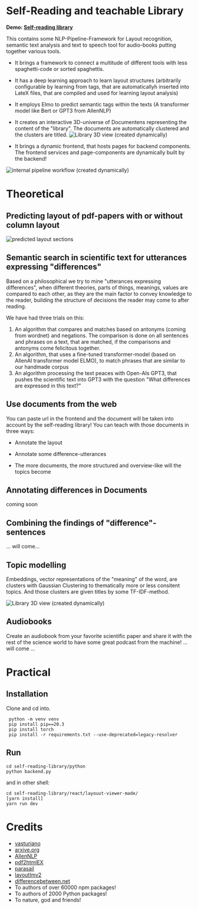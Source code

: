 # Self-Reading and teachable Library

**Demo: [Self-reading library](http://141.5.100.77/)**

This contains some NLP-Pipeline-Framework for Layout recognition, semantic  text analysis and text to speech tool for audio-books putting together various tools. 

* It brings a framework to connect a multitude of different tools with less spaghetti-code or sorted spaghettis.

* It has a deep learning approach to learn layout structures (arbitrarily configurable by learning from tags, that are automaticallyh inserted into LateX files, that are compiled and used for learning layout analysis)

* It employs Elmo to predict semantic tags within the texts  (A transformer model like Bert or GPT3 from AllenNLP)

* It creates an interactive 3D-universe of Documentens representing the content of the "library". The documents are automatically clustered and the clusters are titled. 
![Library 3D view (created dynamically)](https://github.com/c0ntradicti0n/LayoutEagle/blob/master/universe.png?raw=true)

* It brings a dynamic frontend, that hosts pages for backend components. The frontend services and page-components are dynamically built by the backend!

![internal pipeline workflow (created dynamically)](https://github.com/c0ntradicti0n/LayoutEagle/blob/master/python/workflow.png?raw=true)

# Theoretical 
## Predicting layout of pdf-papers with or without column layout

![predicted layout sections](https://github.com/c0ntradicti0n/LayoutEagle/blob/master/documentation/layout-presentation/pics/equation-breaking-all-cols.png?raw=true)

## Semantic search in scientific text for utterances expressing "differences"

Based on a philosophical we try to mine "utterances expressing differences", when different theories, parts of things, meanings, values are compared to each other, as they are the main factor to convey knowledge to the reader, building the structure of decisions the reader may come to after reading.

We have had three trials on this:

1. An algorithm that compares and matches based on antonyms (coming from wordnet) and negations. The comparison is done on all sentences and phrases on a text, that are matched, if the comparisons and antonyms come felicitous together.
2. An algorithm, that uses a fine-tuned transformer-model (based on AllenAI transformer model ELMO), to match phrases that are similar to our handmade corpus
3. An algorithm processing the text peaces with Open-AIs GPT3, that pushes the scientific text into GPT3 with the question "What differences are expressed in this text?"

## Use documents from the web
You can paste url in the frontend and the document will be taken into account by the self-reading library!
You can teach with those documents in three ways:
* Annotate the layout

* Annotate some difference-utterances

* The more documents, the more structured and overview-like will the topics become



## Annotating differences in Documents

coming soon

## Combining the findings of "difference"-sentences
... will come...

## Topic modelling
Embeddings, vector representations of the "meaning" of the word, are clusters with Gaussian Clustering to thematically more or less consitent topics. And those clusters are given titles by some TF-IDF-method. 

![Library 3D view (created dynamically)](https://github.com/c0ntradicti0n/LayoutEagle/blob/master/universe.png?raw=true)

## Audiobooks
Create an audiobook from your favorite scientific paper and share it with the rest of the science world to have some great podcast from the machine!
... will come ...

# Practical

## Installation
Clone and cd into.

```shell
 python -m venv venv
 pip install pip==20.3
 pip install torch
 pip install -r requirements.txt --use-deprecated=legacy-resolver
```

## Run

```shell
cd self-reading-library/python
python backend.py
```

and in other shell:

```shell
cd self-reading-library/react/layouut-viewer-made/
[yarn install]
yarn run dev
```

# Credits
* [vasturiano](https://github.com/vasturiano/react-force-graph)
* [arxive.org](https://github.com/vasturiano/react-force-graph)
* [AllenNLP](https://allenai.org/allennlp)
* [pdf2htmlEX](https://pdf2htmlex.github.io/pdf2htmlEX/)
* [parasail](https://github.com/jeffdaily/parasail)
* [layoutlmv2](https://huggingface.co/docs/transformers/model_doc/layoutlmv2)
* [differencebetween.net](http://www.differencebetween.net/)
* To authors of over 60000 npm packages!
* To authors of 2000 Python packages!
* To nature, god and friends!